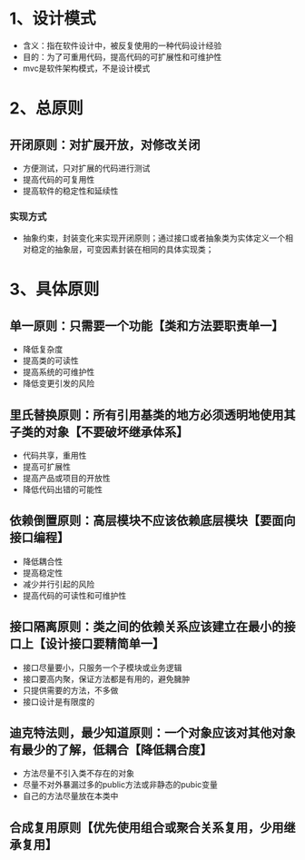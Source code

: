
# 1、设计模式
- 含义：指在软件设计中，被反复使用的一种代码设计经验
- 目的：为了可重用代码，提高代码的可扩展性和可维护性
- mvc是软件架构模式，不是设计模式

# 2、总原则
## 开闭原则：对扩展开放，对修改关闭
- 方便测试，只对扩展的代码进行测试
- 提高代码的可复用性
- 提高软件的稳定性和延续性 
### 实现方式
- 抽象约束，封装变化来实现开闭原则；通过接口或者抽象类为实体定义一个相对稳定的抽象层，可变因素封装在相同的具体实现类；

# 3、具体原则
## 单一原则：只需要一个功能【类和方法要职责单一】
- 降低复杂度
- 提高类的可读性
- 提高系统的可维护性
- 降低变更引发的风险
## 里氏替换原则：所有引用基类的地方必须透明地使用其子类的对象【不要破坏继承体系】
- 代码共享，重用性
- 提高可扩展性
- 提高产品或项目的开放性
- 降低代码出错的可能性
## 依赖倒置原则：高层模块不应该依赖底层模块【要面向接口编程】
- 降低耦合性
- 提高稳定性
- 减少并行引起的风险
- 提高代码的可读性和可维护性
## 接口隔离原则：类之间的依赖关系应该建立在最小的接口上【设计接口要精简单一】
- 接口尽量要小，只服务一个子模块或业务逻辑
- 接口要高内聚，保证方法都是有用的，避免臃肿
- 只提供需要的方法，不多做
- 接口设计是有限度的
## 迪克特法则，最少知道原则：一个对象应该对其他对象有最少的了解，低耦合【降低耦合度】
- 方法尽量不引入类不存在的对象
- 尽量不对外暴漏过多的public方法或非静态的pubic变量
- 自己的方法尽量放在本类中
## 合成复用原则【优先使用组合或聚合关系复用，少用继承复用】

















